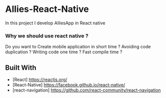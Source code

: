 # Allies-React-Native

In this project I develop AlliesApp in React native

### Why we should use react native ? 

Do you want to 
Create mobile application in short time ?
Avoiding code duplication ? 
Writing code one time ?
Fast compile time ? 

## Built With
* [React] https://reactjs.org/
* [React-Native] https://facebook.github.io/react-native/
* [react-navigation] https://github.com/react-community/react-navigation
